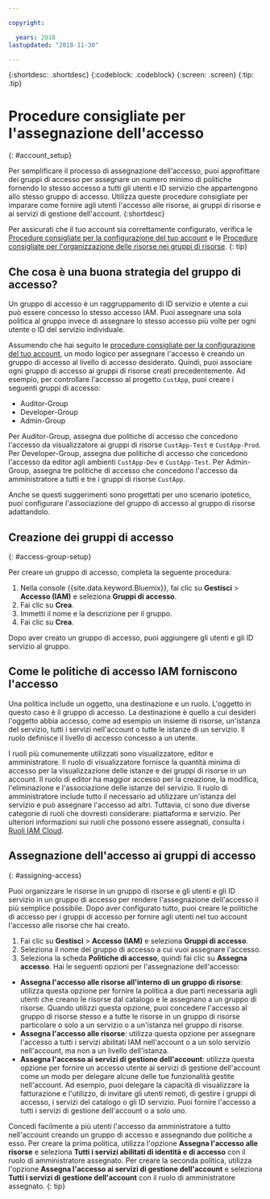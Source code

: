 ```yaml
---

copyright:

  years: 2018
lastupdated: "2018-11-30"

---
```


{:shortdesc: .shortdesc}
{:codeblock: .codeblock}
{:screen: .screen}
{:tip: .tip}

# Procedure consigliate per l'assegnazione dell'accesso
{: #account_setup}

Per semplificare il processo di assegnazione dell'accesso, puoi approfittare dei gruppi di accesso per assegnare un numero minimo di politiche fornendo lo stesso accesso a tutti gli utenti e ID servizio che appartengono allo stesso gruppo di accesso. Utilizza queste procedure consigliate per imparare come fornire agli utenti l'accesso alle risorse, ai gruppi di risorse e ai servizi di gestione dell'account.
{:shortdesc}

Per assicurati che il tuo account sia correttamente configurato, verifica le [Procedure consigliate per la configurazione del tuo account](/docs/account/bp_account.html#account_setup) e le [Procedure consigliate per l'organizzazione delle risorse nei gruppi di risorse](/docs/resources/bestpractice_rgs.html).
{: tip}

## Che cosa è una buona strategia del gruppo di accesso?

Un gruppo di accesso è un raggruppamento di ID servizio e utente a cui può essere concesso lo stesso accesso IAM. Puoi assegnare una sola politica al gruppo invece di assegnare lo stesso accesso più volte per ogni utente o ID del servizio individuale.

Assumendo che hai seguito le [procedure consigliate per la configurazione del tuo account](/docs/account/bp_account.html#account_setup), un modo logico per assegnare l'accesso è creando un gruppo di accesso al livello di accesso desiderato. Quindi, puoi associare ogni gruppo di accesso ai gruppi di risorse creati precedentemente. Ad esempio, per controllare l'accesso al progetto `CustApp`, puoi creare i seguenti gruppi di accesso:

* Auditor-Group
* Developer-Group
* Admin-Group

Per Auditor-Group, assegna due politiche di accesso che concedono l'accesso da visualizzatore ai gruppi di risorse `CustApp-Test` e `CustApp-Prod`. Per Developer-Group, assegna due politiche di accesso che concedono l'accesso da editor agli ambienti `CustApp-Dev` e `CustApp-Test`. Per Admin-Group, assegna tre politiche di accesso che concedono l'accesso da amministratore a tutti e tre i gruppi di risorse `CustApp`.

Anche se questi suggerimenti sono progettati per uno scenario ipotetico, puoi configurare l'associazione del gruppo di accesso al gruppo di risorse adattandolo.

## Creazione dei gruppi di accesso
{: #access-group-setup}

Per creare un gruppo di accesso, completa la seguente procedura:

1. Nella console {{site.data.keyword.Bluemix}}, fai clic su **Gestisci** &gt; **Accesso (IAM)** e seleziona **Gruppi di accesso**.
2. Fai clic su **Crea**.
3. Immetti il nome e la descrizione per il gruppo.
4. Fai clic su **Crea**.

Dopo aver creato un gruppo di accesso, puoi aggiungere gli utenti e gli ID servizio al gruppo.

## Come le politiche di accesso IAM forniscono l'accesso

Una politica include un oggetto, una destinazione e un ruolo. L'oggetto in questo caso è il gruppo di accesso. La destinazione è quello a cui desideri l'oggetto abbia accesso, come ad esempio un insieme di risorse, un'istanza del servizio, tutti i servizi nell'account o tutte le istanze di un servizio. Il ruolo definisce il livello di accesso concesso a un utente.

I ruoli più comunemente utilizzati sono visualizzatore, editor e amministratore. Il ruolo di visualizzatore fornisce la quantità minima di accesso per la visualizzazione delle istanze e dei gruppi di risorse in un account. Il ruolo di editor ha maggior accesso per la creazione, la modifica, l'eliminazione e l'associazione delle istanze del servizio. Il ruolo di amministratore include tutto il necessario ad utilizzare un'istanza del servizio e può assegnare l'accesso ad altri. Tuttavia, ci sono due diverse categorie di ruoli che dovresti considerare: piattaforma e servizio. Per ulteriori informazioni sui ruoli che possono essere assegnati, consulta i [Ruoli IAM Cloud](/docs/iam/users_roles.html#iamusermanrol).

## Assegnazione dell'accesso ai gruppi di accesso
{: #assigning-access}

Puoi organizzare le risorse in un gruppo di risorse e gli utenti e gli ID servizio in un gruppo di accesso per rendere l'assegnazione dell'accesso il più semplice possibile. Dopo aver configurato tutto, puoi creare le politiche di accesso per i gruppi di accesso per fornire agli utenti nel tuo account l'accesso alle risorse che hai creato.

1. Fai clic su **Gestisci** &gt; **Accesso (IAM)** e seleziona **Gruppi di accesso**.
2. Seleziona il nome del gruppo di accesso a cui vuoi assegnare l'accesso.
3. Seleziona la scheda **Politiche di accesso**, quindi fai clic su **Assegna accesso**. Hai le seguenti opzioni per l'assegnazione dell'accesso:

  * **Assegna l'accesso alle risorse all'interno di un gruppo di risorse**: utilizza questa opzione per fornire la politica a due parti necessaria agli utenti che creano le risorse dal catalogo e le assegnano a un gruppo di risorse. Quando utilizzi questa opzione, puoi concedere l'accesso al gruppo di risorse stesso e a tutte le risorse in un gruppo di risorse particolare o solo a un servizio o a un'istanza nel gruppo di risorse.
  * **Assegna l'accesso alle risorse**: utilizza questa opzione per assegnare l'accesso a tutti i servizi abilitati IAM nell'account o a un solo servizio nell'account, ma non a un livello dell'istanza.
  * **Assegna l'accesso ai servizi di gestione dell'account**: utilizza questa opzione per fornire un accesso utente ai servizi di gestione dell'account come un modo per delegare alcune delle tue funzionalità gestite nell'account. Ad esempio, puoi delegare la capacità di visualizzare la fatturazione e l'utilizzo, di invitare gli utenti remoti, di gestire i gruppi di accesso, i servizi del catalogo o gli ID servizio. Puoi fornire l'accesso a tutti i servizi di gestione dell'account o a solo uno.

Concedi facilmente a più utenti l'accesso da amministratore a tutto nell'account creando un gruppo di accesso e assegnando due politiche a esso. Per creare la prima politica, utilizza l'opzione **Assegna l'accesso alle risorse** e seleziona **Tutti i servizi abilitati di identità e di accesso** con il ruolo di amministratore assegnato. Per creare la seconda politica, utilizza l'opzione **Assegna l'accesso ai servizi di gestione dell'account** e seleziona **Tutti i servizi di gestione dell'account** con il ruolo di amministratore assegnato.
{: tip}
